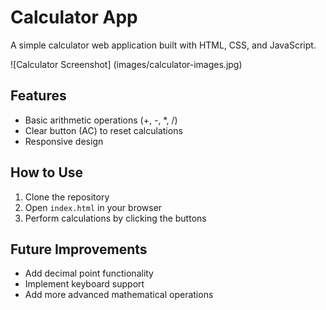 # Calculator App

A simple calculator web application built with HTML, CSS, and JavaScript.

![Calculator Screenshot]
(images/calculator-images.jpg)
## Features
- Basic arithmetic operations (+, -, *, /)
- Clear button (AC) to reset calculations
- Responsive design

## How to Use
1. Clone the repository
2. Open `index.html` in your browser
3. Perform calculations by clicking the buttons

## Future Improvements
- Add decimal point functionality
- Implement keyboard support
- Add more advanced mathematical operations